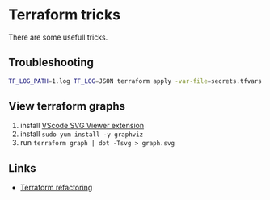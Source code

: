 # Terraform tricks

There are some usefull tricks.

## Troubleshooting

```bash
TF_LOG_PATH=1.log TF_LOG=JSON terraform apply -var-file=secrets.tfvars
```

## View terraform graphs

1. install [VScode SVG Viewer extension](https://marketplace.visualstudio.com/items?itemName=cssho.vscode-svgviewer)
2. install `sudo yum install -y graphviz`
3. run  `terraform graph | dot -Tsvg > graph.svg`

## Links

* [Terraform refactoring](https://ryaneschinger.com/blog/terraform-state-move/)
